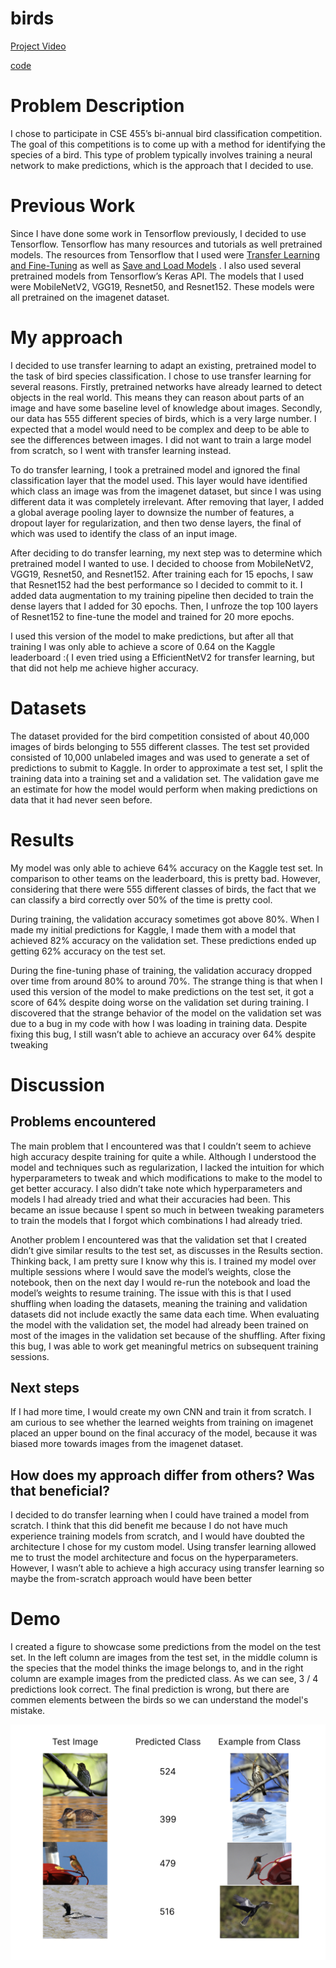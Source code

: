 # birds

[Project Video](https://youtu.be/YWfjeZSYTmc)

[code](https://github.com/spoonk/birds/blob/main/455-final-project(1).ipynb)

# Problem Description

I chose to participate in CSE 455’s bi-annual bird classification competition. The goal of this competitions is to come up with a method for identifying the species of a bird. This type of problem typically involves training a neural network to make predictions, which is the approach that I decided to use. 

# Previous Work

Since I have done some work in Tensorflow previously, I decided to use Tensorflow. Tensorflow has many resources and tutorials as well pretrained models. The resources from Tensorflow that I used were [Transfer Learning and Fine-Tuning](https://www.tensorflow.org/tutorials/images/transfer_learning) as well as [Save and Load Models](https://www.tensorflow.org/tutorials/images/transfer_learning) . I also used several pretrained models from Tensorflow’s Keras API. The models that I used were MobileNetV2, VGG19, Resnet50, and Resnet152. These models were all pretrained on the imagenet dataset. 

# My approach

I decided to use transfer learning to adapt an existing, pretrained model to the task of bird species classification. I chose to use transfer learning for several reasons. Firstly, pretrained networks have already learned to detect objects in the real world. This means they can reason about parts of an image and have some baseline level of knowledge about images. Secondly, our data has 555 different species of birds, which is a very large number. I expected that a model would need to be complex and deep to be able to see the differences between images. I did not want to train a large model from scratch, so I went with transfer learning instead.

To do transfer learning, I took a pretrained model and ignored the final classification layer that the model used. This layer would have identified which class an image was from the imagenet dataset, but since I was using different data it was completely irrelevant. After removing that layer, I added a global average pooling layer to downsize the number of features, a dropout layer for regularization, and then two dense layers, the final of which was used to identify the class of an input image.

After deciding to do transfer learning, my next step was to determine which pretrained model I wanted to use. I decided to choose from MobileNetV2, VGG19, Resnet50, and Resnet152. After training each for 15 epochs, I saw that Resnet152 had the best performance so I decided to commit to it. I added data augmentation to my training pipeline then decided to train the dense layers that I added for 30 epochs. Then, I unfroze the top 100 layers of Resnet152 to fine-tune the model and trained for 20 more epochs.

I used this version of the model to make predictions, but after all that training I was only able to achieve a score of 0.64 on the Kaggle leaderboard :( I even tried using a EfficientNetV2 for transfer learning, but that did not help me achieve higher accuracy.

# Datasets

The dataset provided for the bird competition consisted of about 40,000 images of birds belonging to 555 different classes. The test set provided consisted of 10,000 unlabeled images and was used to generate a set of predictions to submit to Kaggle. In order to approximate a test set, I split the training data into a training set and a validation set. The validation gave me an estimate for how the model would perform when making predictions on data that it had never seen before.

# Results

My model was only able to achieve 64% accuracy on the Kaggle test set. In comparison to other teams on the leaderboard, this is pretty bad. However, considering that there were 555 different classes of birds, the fact that we can classify a bird correctly over 50% of the time is pretty cool. 

During training, the validation accuracy sometimes got above 80%. When I made my initial predictions for Kaggle, I made them with a model that achieved 82% accuracy on the validation set. These predictions ended up getting 62% accuracy on the test set.

During the fine-tuning phase of training, the validation accuracy dropped over time from around 80% to around 70%. The strange thing is that when I used this version of the model to make predictions on the test set, it got a score of 64% despite doing worse on the validation set during training. I discovered that the strange behavior of the model on the validation set was due to a bug in my code with how I was loading in training data. Despite fixing this bug, I still wasn’t able to achieve an accuracy over 64% despite tweaking 

# Discussion

## Problems encountered

The main problem that I encountered was that I couldn’t seem to achieve high accuracy despite training for quite a while. Although I understood the model and techniques such as regularization, I lacked the intuition for which hyperparameters to tweak and which modifications to make to the model to get better accuracy. I also didn’t take note which hyperparameters and models I had already tried and what their accuracies had been. This became an issue because I spent so much in between tweaking parameters to train the models that I forgot which combinations I had already tried. 

Another problem I encountered was that the validation set that I created didn’t give similar results to the test set, as discusses in the Results section. Thinking back, I am pretty sure I know why this is. I trained my model over multiple sessions where I would save the model’s weights, close the notebook, then on the next day I would re-run the notebook and load the model’s weights to resume training. The issue with this is that I used shuffling when loading the datasets, meaning the training and validation datasets did not include exactly the same data each time. When evaluating the model with the validation set, the model had already been trained on most of the images in the validation set because of the shuffling. After fixing this bug, I was able to work get meaningful metrics on subsequent training sessions.

## Next steps

If I had more time, I would create my own CNN and train it from scratch. I am curious to see whether the learned weights from training on imagenet placed an upper bound on the final accuracy of the model, because it was biased more towards images from the imagenet dataset. 

## How does my approach differ from others? Was that beneficial?

I decided to do transfer learning when I could have trained a model from scratch. I think that this did benefit me because I do not have much experience training models from scratch, and I would have doubted the architecture I chose for my custom model. Using transfer learning allowed me to trust the model architecture and focus on the hyperparameters. However, I wasn’t able to achieve a high accuracy using transfer learning so maybe the from-scratch approach would have been better

# Demo
I created a figure to showcase some predictions from the model on the test set. In the left column are images from the test set, in the middle column is the species that the model thinks the image belongs to, and in the right column are example images from the predicted class. As we can see, 3 / 4 predictions look correct. The final prediction is wrong, but  there are commen elements between the birds so we can understand the model's mistake. 

![figure showing model predictions](./demo.png)

